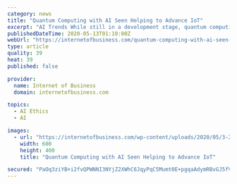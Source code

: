```yaml
---
category: news
title: "Quantum Computing with AI Seen Helping to Advance IoT"
excerpt: "AI Trends While still in a development stage, quantum computing is starting to advance into a new era, where it is poised to accelerate AI and the Internet of Things. Quantum computing is seen as helping us to address some of the biggest and most complex challenges we face as humans,"
publishedDateTime: 2020-05-13T01:10:00Z
webUrl: "https://internetofbusiness.com/quantum-computing-with-ai-seen-helping-to-advance-iot/"
type: article
quality: 39
heat: 39
published: false

provider:
  name: Internet of Business
  domain: internetofbusiness.com

topics:
  - AI Ethics
  - AI

images:
  - url: "https://internetofbusiness.com/wp-content/uploads/2020/05/3-27QuantumComputing-1.jpg"
    width: 600
    height: 400
    title: "Quantum Computing with AI Seen Helping to Advance IoT"

secured: "PaOq3ziYB+i2fvQPWNNI3NYjZ2XWhC6JqyPqC5Mumt0E+pgqaAdymRBvGJ5fVpv4tgaTwsiV90l/LAGiBmT871mQGvjHVXIkYtQ/CHUe4czh1UXjL3/1YKlZcRC2oPle5s6T1emi0M+yf5eROCnwoSkljqVwCD1S6PjdNPla2DZuIYS/HewJfbeEeqSYWuZBEuLEHgDtFhG3MDRp3h4QfU4ZY2iXwsfymg4fF4C1Vwk+sQpz2KqzRjmfvGPLz8ttzQ3WSwGS/OA7/wLC3T5Zc2h0zp0h11bLUuZxIgXCwnAYj66XjyCAykBqs7rLMjju;7K1uHUyf/K6ht0kNBHA4mQ=="
---
```


